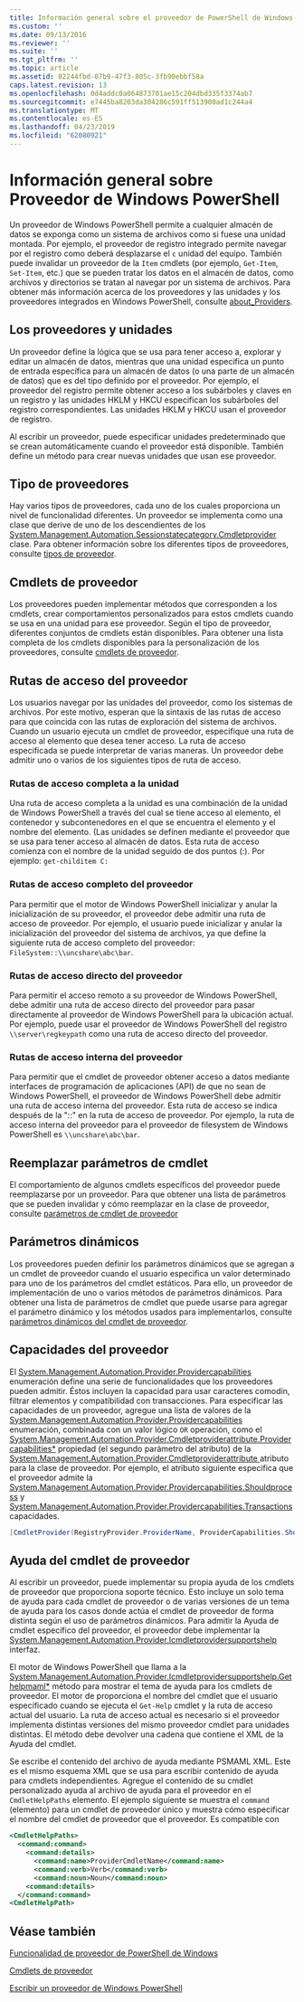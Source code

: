 ```yaml
---
title: Información general sobre el proveedor de PowerShell de Windows | Microsoft Docs
ms.custom: ''
ms.date: 09/13/2016
ms.reviewer: ''
ms.suite: ''
ms.tgt_pltfrm: ''
ms.topic: article
ms.assetid: 82244fbd-07b9-47f3-805c-3fb90ebbf58a
caps.latest.revision: 13
ms.openlocfilehash: 0d4addc0a064873701ae15c204dbd335f3374ab7
ms.sourcegitcommit: e7445ba8203da304286c591ff513900ad1c244a4
ms.translationtype: MT
ms.contentlocale: es-ES
ms.lasthandoff: 04/23/2019
ms.locfileid: "62080921"
---
```

# <a name="windows-powershell-provider-overview"></a>Información general sobre Proveedor de Windows PowerShell

Un proveedor de Windows PowerShell permite a cualquier almacén de datos se exponga como un sistema de archivos como si fuese una unidad montada. Por ejemplo, el proveedor de registro integrado permite navegar por el registro como deberá desplazarse el `c` unidad del equipo. También puede invalidar un proveedor de la `Item` cmdlets (por ejemplo, `Get-Item`, `Set-Item`, etc.) que se pueden tratar los datos en el almacén de datos, como archivos y directorios se tratan al navegar por un sistema de archivos. Para obtener más información acerca de los proveedores y las unidades y los proveedores integrados en Windows PowerShell, consulte [about_Providers](/powershell/module/microsoft.powershell.core/about/about_providers).

## <a name="providers-and-drives"></a>Los proveedores y unidades

Un proveedor define la lógica que se usa para tener acceso a, explorar y editar un almacén de datos, mientras que una unidad especifica un punto de entrada específica para un almacén de datos (o una parte de un almacén de datos) que es del tipo definido por el proveedor. Por ejemplo, el proveedor del registro permite obtener acceso a los subárboles y claves en un registro y las unidades HKLM y HKCU especifican los subárboles del registro correspondientes. Las unidades HKLM y HKCU usan el proveedor de registro.

Al escribir un proveedor, puede especificar unidades predeterminado que se crean automáticamente cuando el proveedor está disponible. También define un método para crear nuevas unidades que usan ese proveedor.

## <a name="type-of-providers"></a>Tipo de proveedores

Hay varios tipos de proveedores, cada uno de los cuales proporciona un nivel de funcionalidad diferentes. Un proveedor se implementa como una clase que derive de uno de los descendientes de los [System.Management.Automation.Sessionstatecategory.Cmdletprovider](/dotnet/api/System.Management.Automation.SessionStateCategory.CmdletProvider) clase. Para obtener información sobre los diferentes tipos de proveedores, consulte [tipos de proveedor](./provider-types.md).

## <a name="provider-cmdlets"></a>Cmdlets de proveedor

Los proveedores pueden implementar métodos que corresponden a los cmdlets, crear comportamientos personalizados para estos cmdlets cuando se usa en una unidad para ese proveedor. Según el tipo de proveedor, diferentes conjuntos de cmdlets están disponibles. Para obtener una lista completa de los cmdlets disponibles para la personalización de los proveedores, consulte [cmdlets de proveedor](./provider-cmdlets.md).

## <a name="provider-paths"></a>Rutas de acceso del proveedor

Los usuarios navegar por las unidades del proveedor, como los sistemas de archivos. Por este motivo, esperan que la sintaxis de las rutas de acceso para que coincida con las rutas de exploración del sistema de archivos. Cuando un usuario ejecuta un cmdlet de proveedor, especifique una ruta de acceso al elemento que desea tener acceso. La ruta de acceso especificada se puede interpretar de varias maneras. Un proveedor debe admitir uno o varios de los siguientes tipos de ruta de acceso.

### <a name="drive-qualified-paths"></a>Rutas de acceso completa a la unidad

Una ruta de acceso completa a la unidad es una combinación de la unidad de Windows PowerShell a través del cual se tiene acceso al elemento, el contenedor y subcontenedores en el que se encuentra el elemento y el nombre del elemento. (Las unidades se definen mediante el proveedor que se usa para tener acceso al almacén de datos. Esta ruta de acceso comienza con el nombre de la unidad seguido de dos puntos (:). Por ejemplo: `get-childitem C:`

### <a name="provider-qualified-paths"></a>Rutas de acceso completo del proveedor

Para permitir que el motor de Windows PowerShell inicializar y anular la inicialización de su proveedor, el proveedor debe admitir una ruta de acceso de proveedor. Por ejemplo, el usuario puede inicializar y anular la inicialización del proveedor del sistema de archivos, ya que define la siguiente ruta de acceso completo del proveedor: `FileSystem::\\uncshare\abc\bar`.

### <a name="provider-direct-paths"></a>Rutas de acceso directo del proveedor

Para permitir el acceso remoto a su proveedor de Windows PowerShell, debe admitir una ruta de acceso directo del proveedor para pasar directamente al proveedor de Windows PowerShell para la ubicación actual. Por ejemplo, puede usar el proveedor de Windows PowerShell del registro `\\server\regkeypath` como una ruta de acceso directo del proveedor.

### <a name="provider-internal-paths"></a>Rutas de acceso interna del proveedor

Para permitir que el cmdlet de proveedor obtener acceso a datos mediante interfaces de programación de aplicaciones (API) de que no sean de Windows PowerShell, el proveedor de Windows PowerShell debe admitir una ruta de acceso interna del proveedor. Esta ruta de acceso se indica después de la "::" en la ruta de acceso de proveedor. Por ejemplo, la ruta de acceso interna del proveedor para el proveedor de filesystem de Windows PowerShell es `\\uncshare\abc\bar`.

## <a name="overriding-cmdlet-parameters"></a>Reemplazar parámetros de cmdlet

El comportamiento de algunos cmdlets específicos del proveedor puede reemplazarse por un proveedor. Para que obtener una lista de parámetros que se pueden invalidar y cómo reemplazar en la clase de proveedor, consulte [parámetros de cmdlet de proveedor](./provider-cmdlet-parameters.md)

## <a name="dynamic-parameters"></a>Parámetros dinámicos

Los proveedores pueden definir los parámetros dinámicos que se agregan a un cmdlet de proveedor cuando el usuario especifica un valor determinado para uno de los parámetros del cmdlet estáticos. Para ello, un proveedor de implementación de uno o varios métodos de parámetros dinámicos. Para obtener una lista de parámetros de cmdlet que puede usarse para agregar el parámetro dinámico y los métodos usados para implementarlos, consulte [parámetros dinámicos del cmdlet de proveedor](./provider-cmdlet-dynamic-parameters.md).

## <a name="provider-capabilities"></a>Capacidades del proveedor

El [System.Management.Automation.Provider.Providercapabilities](/dotnet/api/System.Management.Automation.Provider.ProviderCapabilities) enumeración define una serie de funcionalidades que los proveedores pueden admitir. Éstos incluyen la capacidad para usar caracteres comodín, filtrar elementos y compatibilidad con transacciones. Para especificar las capacidades de un proveedor, agregue una lista de valores de la [System.Management.Automation.Provider.Providercapabilities](/dotnet/api/System.Management.Automation.Provider.ProviderCapabilities) enumeración, combinada con un valor lógico `OR` operación, como el [ System.Management.Automation.Provider.Cmdletproviderattribute.Providercapabilities*](/dotnet/api/System.Management.Automation.Provider.CmdletProviderAttribute.ProviderCapabilities) propiedad (el segundo parámetro del atributo) de la [System.Management.Automation.Provider.Cmdletproviderattribute ](/dotnet/api/System.Management.Automation.Provider.CmdletProviderAttribute) atributo para la clase de proveedor. Por ejemplo, el atributo siguiente especifica que el proveedor admite la [System.Management.Automation.Provider.Providercapabilities.Shouldprocess](/dotnet/api/System.Management.Automation.Provider.ProviderCapabilities.ShouldProcess) y [ System.Management.Automation.Provider.Providercapabilities.Transactions](/dotnet/api/System.Management.Automation.Provider.ProviderCapabilities.Transactions) capacidades.

```csharp
[CmdletProvider(RegistryProvider.ProviderName, ProviderCapabilities.ShouldProcess | ProviderCapabilities.Transactions)]

```

## <a name="provider-cmdlet-help"></a>Ayuda del cmdlet de proveedor

Al escribir un proveedor, puede implementar su propia ayuda de los cmdlets de proveedor que proporciona soporte técnico. Esto incluye un solo tema de ayuda para cada cmdlet de proveedor o de varias versiones de un tema de ayuda para los casos donde actúa el cmdlet de proveedor de forma distinta según el uso de parámetros dinámicos. Para admitir la Ayuda de cmdlet específico del proveedor, el proveedor debe implementar la [System.Management.Automation.Provider.Icmdletprovidersupportshelp](/dotnet/api/System.Management.Automation.Provider.ICmdletProviderSupportsHelp) interfaz.

El motor de Windows PowerShell que llama a la [System.Management.Automation.Provider.Icmdletprovidersupportshelp.Gethelpmaml*](/dotnet/api/System.Management.Automation.Provider.ICmdletProviderSupportsHelp.GetHelpMaml) método para mostrar el tema de ayuda para los cmdlets de proveedor. El motor de proporciona el nombre del cmdlet que el usuario especificado cuando se ejecuta el `Get-Help` cmdlet y la ruta de acceso actual del usuario. La ruta de acceso actual es necesario si el proveedor implementa distintas versiones del mismo proveedor cmdlet para unidades distintas. El método debe devolver una cadena que contiene el XML de la Ayuda del cmdlet.

Se escribe el contenido del archivo de ayuda mediante PSMAML XML. Este es el mismo esquema XML que se usa para escribir contenido de ayuda para cmdlets independientes. Agregue el contenido de su cmdlet personalizado ayuda al archivo de ayuda para el proveedor en el `CmdletHelpPaths` elemento. El ejemplo siguiente se muestra el `command` (elemento) para un cmdlet de proveedor único y muestra cómo especificar el nombre del cmdlet de proveedor que el proveedor. Es compatible con

```xml
<CmdletHelpPaths>
  <command:command>
    <command:details>
      <command:name>ProviderCmdletName</command:name>
      <command:verb>Verb</command:verb>
      <command:noun>Noun</command:noun>
    <command:details>
  </command:command>
<CmdletHelpPath>
```

## <a name="see-also"></a>Véase también

[Funcionalidad de proveedor de PowerShell de Windows](./provider-types.md)

[Cmdlets de proveedor](./provider-cmdlets.md)

[Escribir un proveedor de Windows PowerShell](./writing-a-windows-powershell-provider.md)